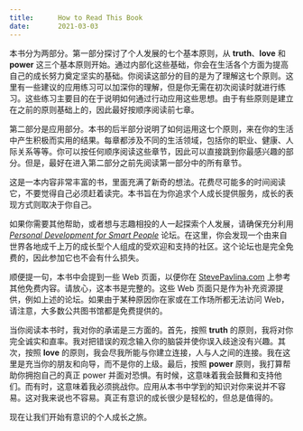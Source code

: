 ```yaml
---
title:      How to Read This Book
date:       2021-03-03
---
```



本书分为两部分。第一部分探讨了个人发展的七个基本原则，从 **truth**、**love** 和 **power** 这三个基本原则开始。通过内部化这些基础，你会在生活各个方面为提高自己的成长努力奠定坚实的基础。你阅读这部分的目的是为了理解这七个原则。这里有一些建议的应用练习可以加深你的理解，但是你无需在初次阅读时就进行练习。这些练习主要目的在于说明如何通过行动应用这些思想。由于有些原则是建立在之前的原则基础上的，因此最好按顺序阅读前七章。

第二部分是应用部分。本书的后半部分说明了如何运用这七个原则，来在你的生活中产生积极而实用的结果。每章都涉及不同的生活领域，包括你的职业、健康、人际关系等等。你可以按任何顺序阅读这些章节，因此可以直接跳到你最感兴趣的部分。但是，最好在进入第二部分之前先阅读第一部分中的所有章节。

这是一本内容非常丰富的书，里面充满了新奇的想法。花费尽可能多的时间阅读它，不要觉得自己必须赶着读完。本书旨在为你追求个人成长提供服务，成长的表现方式则取决于你自己。

如果你需要其他帮助，或者想与志趣相投的人一起探索个人发展，请确保充分利用 *[Personal Development for Smart People](http://www.StevePavlina.com/forums)* 论坛。在这里，你会发现一个由来自世界各地成千上万的成长型个人组成的受欢迎和支持的社区。这个论坛也是完全免费的，因此参加它也不会有什么损失。

顺便提一句，本书中会提到一些 Web 页面，以便你在 [StevePavlina.com](https://stevepavlina.com/) 上参考其他免费内容。请放心，这本书是完整的。这些 Web 页面只是作为补充资源提供，例如上述的论坛。如果由于某种原因你在家或在工作场所都无法访问 Web，请注意，大多数公共图书馆都是免费提供的。

当你阅读本书时，我对你的承诺是三方面的。首先，按照 **truth** 的原则，我将对你完全诚实和直率。我对把错误的观念输入你的脑袋并使你误入歧途没有兴趣。其次，按照 **love** 的原则，我会尽我所能与你建立连接，人与人之间的连接。我在这里是充当你的朋友和向导，而不是你的上级。最后，按照 **power** 原则，我打算帮助你拥抱自己的真正 power 并面对恐惧。有时候，这意味着我会鼓舞和支持他们。而有时，这意味着我必须挑战你。应用从本书中学到的知识对你来说并不容易。这对我来说也不容易。真正有意识的成长很少是轻松的，但总是值得的。

现在让我们开始有意识的个人成长之旅。